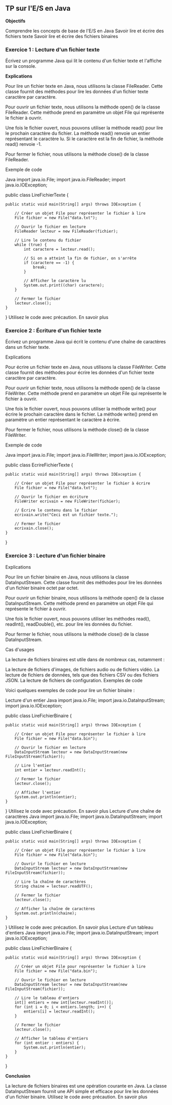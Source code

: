 
## TP sur l'E/S en Java

**Objectifs**

Comprendre les concepts de base de l'E/S en Java
Savoir lire et écrire des fichiers texte
Savoir lire et écrire des fichiers binaires

### Exercice 1 : Lecture d'un fichier texte

Écrivez un programme Java qui lit le contenu d'un fichier texte et l'affiche sur la console.

**Explications**

Pour lire un fichier texte en Java, nous utilisons la classe FileReader. Cette classe fournit des méthodes pour lire les données d'un fichier texte caractère par caractère.

Pour ouvrir un fichier texte, nous utilisons la méthode open() de la classe FileReader. Cette méthode prend en paramètre un objet File qui représente le fichier à ouvrir.

Une fois le fichier ouvert, nous pouvons utiliser la méthode read() pour lire le prochain caractère du fichier. La méthode read() renvoie un entier représentant le caractère lu. Si le caractère est la fin de fichier, la méthode read() renvoie -1.

Pour fermer le fichier, nous utilisons la méthode close() de la classe FileReader.

Exemple de code

Java
import java.io.File;
import java.io.FileReader;
import java.io.IOException;

public class LireFichierTexte {

    public static void main(String[] args) throws IOException {

        // Créer un objet File pour représenter le fichier à lire
        File fichier = new File("data.txt");

        // Ouvrir le fichier en lecture
        FileReader lecteur = new FileReader(fichier);

        // Lire le contenu du fichier
        while (true) {
            int caractere = lecteur.read();

            // Si on a atteint la fin de fichier, on s'arrête
            if (caractere == -1) {
                break;
            }

            // Afficher le caractère lu
            System.out.print((char) caractere);
        }

        // Fermer le fichier
        lecteur.close();
    }
}
Utilisez le code avec précaution. En savoir plus

### Exercice 2 : Écriture d'un fichier texte

Écrivez un programme Java qui écrit le contenu d'une chaîne de caractères dans un fichier texte.

Explications

Pour écrire un fichier texte en Java, nous utilisons la classe FileWriter. Cette classe fournit des méthodes pour écrire les données d'un fichier texte caractère par caractère.

Pour ouvrir un fichier texte, nous utilisons la méthode open() de la classe FileWriter. Cette méthode prend en paramètre un objet File qui représente le fichier à ouvrir.

Une fois le fichier ouvert, nous pouvons utiliser la méthode write() pour écrire le prochain caractère dans le fichier. La méthode write() prend en paramètre un entier représentant le caractère à écrire.

Pour fermer le fichier, nous utilisons la méthode close() de la classe FileWriter.

Exemple de code

Java
import java.io.File;
import java.io.FileWriter;
import java.io.IOException;

public class EcrireFichierTexte {

    public static void main(String[] args) throws IOException {

        // Créer un objet File pour représenter le fichier à écrire
        File fichier = new File("data.txt");

        // Ouvrir le fichier en écriture
        FileWriter ecrivain = new FileWriter(fichier);

        // Écrire le contenu dans le fichier
        ecrivain.write("Ceci est un fichier texte.");

        // Fermer le fichier
        ecrivain.close();
    }
}

### Exercice 3 : Lecture d'un fichier binaire

Explications

Pour lire un fichier binaire en Java, nous utilisons la classe DataInputStream. Cette classe fournit des méthodes pour lire les données d'un fichier binaire octet par octet.

Pour ouvrir un fichier binaire, nous utilisons la méthode open() de la classe DataInputStream. Cette méthode prend en paramètre un objet File qui représente le fichier à ouvrir.

Une fois le fichier ouvert, nous pouvons utiliser les méthodes read(), readInt(), readDouble(), etc. pour lire les données du fichier.

Pour fermer le fichier, nous utilisons la méthode close() de la classe DataInputStream.

Cas d'usages

La lecture de fichiers binaires est utile dans de nombreux cas, notamment :

La lecture de fichiers d'images, de fichiers audio ou de fichiers vidéo.
La lecture de fichiers de données, tels que des fichiers CSV ou des fichiers JSON.
La lecture de fichiers de configuration.
Exemples de code

Voici quelques exemples de code pour lire un fichier binaire :

Lecture d'un entier
Java
import java.io.File;
import java.io.DataInputStream;
import java.io.IOException;

public class LireFichierBinaire {

    public static void main(String[] args) throws IOException {

        // Créer un objet File pour représenter le fichier à lire
        File fichier = new File("data.bin");

        // Ouvrir le fichier en lecture
        DataInputStream lecteur = new DataInputStream(new FileInputStream(fichier));

        // Lire l'entier
        int entier = lecteur.readInt();

        // Fermer le fichier
        lecteur.close();

        // Afficher l'entier
        System.out.println(entier);
    }
}
Utilisez le code avec précaution. En savoir plus
Lecture d'une chaîne de caractères
Java
import java.io.File;
import java.io.DataInputStream;
import java.io.IOException;

public class LireFichierBinaire {

    public static void main(String[] args) throws IOException {

        // Créer un objet File pour représenter le fichier à lire
        File fichier = new File("data.bin");

        // Ouvrir le fichier en lecture
        DataInputStream lecteur = new DataInputStream(new FileInputStream(fichier));

        // Lire la chaîne de caractères
        String chaine = lecteur.readUTF();

        // Fermer le fichier
        lecteur.close();

        // Afficher la chaîne de caractères
        System.out.println(chaine);
    }
}
Utilisez le code avec précaution. En savoir plus
Lecture d'un tableau d'entiers
Java
import java.io.File;
import java.io.DataInputStream;
import java.io.IOException;

public class LireFichierBinaire {

    public static void main(String[] args) throws IOException {

        // Créer un objet File pour représenter le fichier à lire
        File fichier = new File("data.bin");

        // Ouvrir le fichier en lecture
        DataInputStream lecteur = new DataInputStream(new FileInputStream(fichier));

        // Lire le tableau d'entiers
        int[] entiers = new int[lecteur.readInt()];
        for (int i = 0; i < entiers.length; i++) {
            entiers[i] = lecteur.readInt();
        }

        // Fermer le fichier
        lecteur.close();

        // Afficher le tableau d'entiers
        for (int entier : entiers) {
            System.out.println(entier);
        }
    }
}


**Conclusion**

La lecture de fichiers binaires est une opération courante en Java. La classe DataInputStream fournit une API simple et efficace pour lire les données d'un fichier binaire.
Utilisez le code avec précaution. En savoir plus
